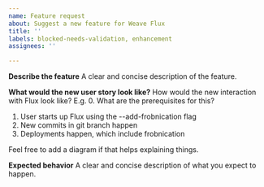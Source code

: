 ```yaml
---
name: Feature request
about: Suggest a new feature for Weave Flux
title: ''
labels: blocked-needs-validation, enhancement
assignees: ''

---
```


**Describe the feature**
A clear and concise description of the feature.

**What would the new user story look like?**
How would the new interaction with Flux look like? E.g.
0. What are the prerequisites for this?
1. User starts up Flux using the --add-frobnication flag
2. New commits in git branch happen
3. Deployments happen, which include frobnication

Feel free to add a diagram if that helps explaining things.

**Expected behavior**
A clear and concise description of what you expect to happen.
